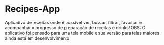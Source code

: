# Recipes-App
Aplicativo de receitas onde é possível ver, buscar, filtrar, favoritar e acompanhar o progresso de preparação de receitas e drinks!
OBS: O aplicativo foi pensado para uma tela mobile e sua versão para telas maiores ainda está em desenvolvimento
